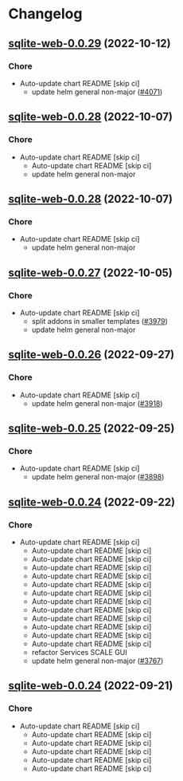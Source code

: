 # Changelog



## [sqlite-web-0.0.29](https://github.com/truecharts/charts/compare/sqlite-web-0.0.28...sqlite-web-0.0.29) (2022-10-12)

### Chore

- Auto-update chart README [skip ci]
  - update helm general non-major ([#4071](https://github.com/truecharts/charts/issues/4071))




## [sqlite-web-0.0.28](https://github.com/truecharts/charts/compare/sqlite-web-0.0.27...sqlite-web-0.0.28) (2022-10-07)

### Chore

- Auto-update chart README [skip ci]
  - Auto-update chart README [skip ci]
  - update helm general non-major




## [sqlite-web-0.0.28](https://github.com/truecharts/charts/compare/sqlite-web-0.0.27...sqlite-web-0.0.28) (2022-10-07)

### Chore

- Auto-update chart README [skip ci]
  - update helm general non-major




## [sqlite-web-0.0.27](https://github.com/truecharts/charts/compare/sqlite-web-0.0.26...sqlite-web-0.0.27) (2022-10-05)

### Chore

- Auto-update chart README [skip ci]
  - split addons in smaller templates ([#3979](https://github.com/truecharts/charts/issues/3979))
  - update helm general non-major




## [sqlite-web-0.0.26](https://github.com/truecharts/charts/compare/sqlite-web-0.0.25...sqlite-web-0.0.26) (2022-09-27)

### Chore

- Auto-update chart README [skip ci]
  - update helm general non-major ([#3918](https://github.com/truecharts/charts/issues/3918))




## [sqlite-web-0.0.25](https://github.com/truecharts/charts/compare/sqlite-web-0.0.24...sqlite-web-0.0.25) (2022-09-25)

### Chore

- Auto-update chart README [skip ci]
  - update helm general non-major ([#3898](https://github.com/truecharts/charts/issues/3898))




## [sqlite-web-0.0.24](https://github.com/truecharts/charts/compare/sqlite-web-0.0.23...sqlite-web-0.0.24) (2022-09-22)

### Chore

- Auto-update chart README [skip ci]
  - Auto-update chart README [skip ci]
  - Auto-update chart README [skip ci]
  - Auto-update chart README [skip ci]
  - Auto-update chart README [skip ci]
  - Auto-update chart README [skip ci]
  - Auto-update chart README [skip ci]
  - Auto-update chart README [skip ci]
  - Auto-update chart README [skip ci]
  - Auto-update chart README [skip ci]
  - Auto-update chart README [skip ci]
  - Auto-update chart README [skip ci]
  - Auto-update chart README [skip ci]
  - refactor Services SCALE GUI
  - update helm general non-major ([#3767](https://github.com/truecharts/charts/issues/3767))




## [sqlite-web-0.0.24](https://github.com/truecharts/charts/compare/sqlite-web-0.0.23...sqlite-web-0.0.24) (2022-09-21)

### Chore

- Auto-update chart README [skip ci]
  - Auto-update chart README [skip ci]
  - Auto-update chart README [skip ci]
  - Auto-update chart README [skip ci]
  - Auto-update chart README [skip ci]
  - Auto-update chart README [skip ci]
